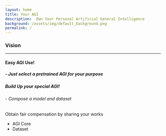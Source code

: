 ```yaml
---
layout: home
title: Your AGI
description:  Own Your Personal Artificial General Intelligence
background: /assets/img/default_background.png
permalink: /
---
```

### Vision ### 
---
#### Easy AGI Use!
##### - Just select a pretrained AGI for your purpose

##### Build Up your special AGI!
###### - Compose a model and dataset 

Obtain fair compensation by sharing your works
- AGI Core 
- Dataset

